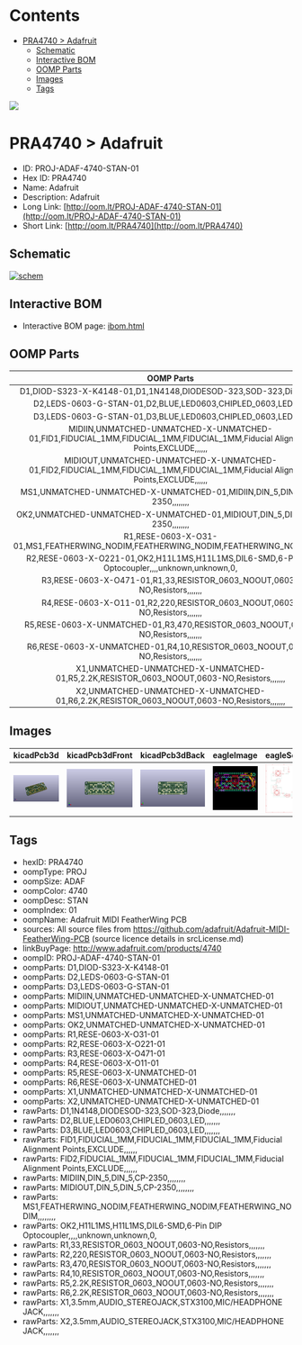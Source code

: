 



Contents
========

* [PRA4740 > Adafruit](#pra4740--adafruit)
	* [Schematic](#schematic)
	* [Interactive BOM](#interactive-bom)
	* [OOMP Parts](#oomp-parts)
	* [Images](#images)
	* [Tags](#tags)
  
![][im]
# PRA4740 > Adafruit

- ID: PROJ-ADAF-4740-STAN-01
- Hex ID: PRA4740
- Name: Adafruit
- Description: Adafruit
- Long Link: [http://oom.lt/PROJ-ADAF-4740-STAN-01](http://oom.lt/PROJ-ADAF-4740-STAN-01)
- Short Link: [http://oom.lt/PRA4740](http://oom.lt/PRA4740)

## Schematic
  
[![schem](eagleSchemImage.png)](eagleSchemImage.png)
## Interactive BOM

- Interactive BOM page: [ibom.html](https://htmlpreview.github.io/?https://github.com/oomlout/oomlout_OOMP_projects/blob/main/PROJ-ADAF-4740-STAN-01/kicad/bom/ibom.html)

## OOMP Parts
  

|OOMP Parts|
| :---: |
|D1,DIOD-S323-X-K4148-01,D1,1N4148,DIODESOD-323,SOD-323,Diode,,,,,,,|
|D2,LEDS-0603-G-STAN-01,D2,BLUE,LED0603,CHIPLED_0603,LED,,,,,,,|
|D3,LEDS-0603-G-STAN-01,D3,BLUE,LED0603,CHIPLED_0603,LED,,,,,,,|
|MIDIIN,UNMATCHED-UNMATCHED-X-UNMATCHED-01,FID1,FIDUCIAL_1MM,FIDUCIAL_1MM,FIDUCIAL_1MM,Fiducial Alignment Points,EXCLUDE,,,,,,|
|MIDIOUT,UNMATCHED-UNMATCHED-X-UNMATCHED-01,FID2,FIDUCIAL_1MM,FIDUCIAL_1MM,FIDUCIAL_1MM,Fiducial Alignment Points,EXCLUDE,,,,,,|
|MS1,UNMATCHED-UNMATCHED-X-UNMATCHED-01,MIDIIN,DIN_5,DIN_5,CP-2350,,,,,,,,|
|OK2,UNMATCHED-UNMATCHED-X-UNMATCHED-01,MIDIOUT,DIN_5,DIN_5,CP-2350,,,,,,,,|
|R1,RESE-0603-X-O31-01,MS1,FEATHERWING_NODIM,FEATHERWING_NODIM,FEATHERWING_NODIM,,,,,,,,|
|R2,RESE-0603-X-O221-01,OK2,H11L1MS,H11L1MS,DIL6-SMD,6-Pin DIP Optocoupler,,,,unknown,unknown,0,|
|R3,RESE-0603-X-O471-01,R1,33,RESISTOR_0603_NOOUT,0603-NO,Resistors,,,,,,,|
|R4,RESE-0603-X-O11-01,R2,220,RESISTOR_0603_NOOUT,0603-NO,Resistors,,,,,,,|
|R5,RESE-0603-X-UNMATCHED-01,R3,470,RESISTOR_0603_NOOUT,0603-NO,Resistors,,,,,,,|
|R6,RESE-0603-X-UNMATCHED-01,R4,10,RESISTOR_0603_NOOUT,0603-NO,Resistors,,,,,,,|
|X1,UNMATCHED-UNMATCHED-X-UNMATCHED-01,R5,2.2K,RESISTOR_0603_NOOUT,0603-NO,Resistors,,,,,,,|
|X2,UNMATCHED-UNMATCHED-X-UNMATCHED-01,R6,2.2K,RESISTOR_0603_NOOUT,0603-NO,Resistors,,,,,,,|

## Images
  
  

|kicadPcb3d|kicadPcb3dFront|kicadPcb3dBack|eagleImage|eagleSchemImage|
| :---: | :---: | :---: | :---: | :---: |
|[![kicadPcb3d](kicadPcb3d_140.png)](kicadPcb3d.png)|[![kicadPcb3dFront](kicadPcb3dFront_140.png)](kicadPcb3dFront.png)|[![kicadPcb3dBack](kicadPcb3dBack_140.png)](kicadPcb3dBack.png)|[![eagleImage](eagleImage_140.png)](eagleImage.png)|[![eagleSchemImage](eagleSchemImage_140.png)](eagleSchemImage.png)|

## Tags

- hexID: PRA4740
- oompType: PROJ
- oompSize: ADAF
- oompColor: 4740
- oompDesc: STAN
- oompIndex: 01
- oompName: Adafruit MIDI FeatherWing PCB
- sources: All source files from https://github.com/adafruit/Adafruit-MIDI-FeatherWing-PCB (source licence details in srcLicense.md)
- linkBuyPage: http://www.adafruit.com/products/4740
- oompID: PROJ-ADAF-4740-STAN-01
- oompParts: D1,DIOD-S323-X-K4148-01
- oompParts: D2,LEDS-0603-G-STAN-01
- oompParts: D3,LEDS-0603-G-STAN-01
- oompParts: MIDIIN,UNMATCHED-UNMATCHED-X-UNMATCHED-01
- oompParts: MIDIOUT,UNMATCHED-UNMATCHED-X-UNMATCHED-01
- oompParts: MS1,UNMATCHED-UNMATCHED-X-UNMATCHED-01
- oompParts: OK2,UNMATCHED-UNMATCHED-X-UNMATCHED-01
- oompParts: R1,RESE-0603-X-O31-01
- oompParts: R2,RESE-0603-X-O221-01
- oompParts: R3,RESE-0603-X-O471-01
- oompParts: R4,RESE-0603-X-O11-01
- oompParts: R5,RESE-0603-X-UNMATCHED-01
- oompParts: R6,RESE-0603-X-UNMATCHED-01
- oompParts: X1,UNMATCHED-UNMATCHED-X-UNMATCHED-01
- oompParts: X2,UNMATCHED-UNMATCHED-X-UNMATCHED-01
- rawParts: D1,1N4148,DIODESOD-323,SOD-323,Diode,,,,,,,
- rawParts: D2,BLUE,LED0603,CHIPLED_0603,LED,,,,,,,
- rawParts: D3,BLUE,LED0603,CHIPLED_0603,LED,,,,,,,
- rawParts: FID1,FIDUCIAL_1MM,FIDUCIAL_1MM,FIDUCIAL_1MM,Fiducial Alignment Points,EXCLUDE,,,,,,
- rawParts: FID2,FIDUCIAL_1MM,FIDUCIAL_1MM,FIDUCIAL_1MM,Fiducial Alignment Points,EXCLUDE,,,,,,
- rawParts: MIDIIN,DIN_5,DIN_5,CP-2350,,,,,,,,
- rawParts: MIDIOUT,DIN_5,DIN_5,CP-2350,,,,,,,,
- rawParts: MS1,FEATHERWING_NODIM,FEATHERWING_NODIM,FEATHERWING_NODIM,,,,,,,,
- rawParts: OK2,H11L1MS,H11L1MS,DIL6-SMD,6-Pin DIP Optocoupler,,,,unknown,unknown,0,
- rawParts: R1,33,RESISTOR_0603_NOOUT,0603-NO,Resistors,,,,,,,
- rawParts: R2,220,RESISTOR_0603_NOOUT,0603-NO,Resistors,,,,,,,
- rawParts: R3,470,RESISTOR_0603_NOOUT,0603-NO,Resistors,,,,,,,
- rawParts: R4,10,RESISTOR_0603_NOOUT,0603-NO,Resistors,,,,,,,
- rawParts: R5,2.2K,RESISTOR_0603_NOOUT,0603-NO,Resistors,,,,,,,
- rawParts: R6,2.2K,RESISTOR_0603_NOOUT,0603-NO,Resistors,,,,,,,
- rawParts: X1,3.5mm,AUDIO_STEREOJACK,STX3100,MIC/HEADPHONE JACK,,,,,,,
- rawParts: X2,3.5mm,AUDIO_STEREOJACK,STX3100,MIC/HEADPHONE JACK,,,,,,,



[im]: kicadPcb3d_450.png

